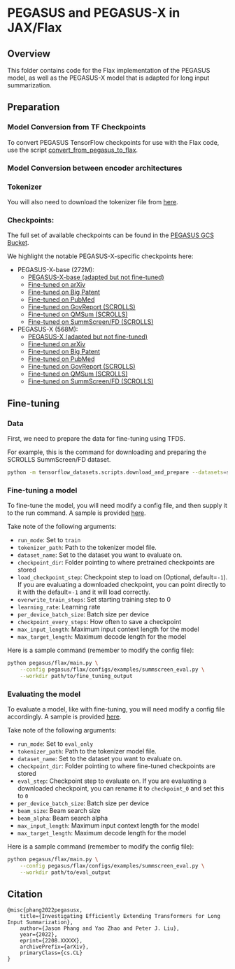 # PEGASUS and PEGASUS-X in JAX/Flax

## Overview

This folder contains code for the Flax implementation of the PEGASUS model, as well as the PEGASUS-X model
that is adapted for long input summarization.

## Preparation

### Model Conversion from TF Checkpoints

To convert PEGASUS TensorFlow checkpoints for use with the Flax code, use the script 
[convert_from_pegasus_to_flax](checkpoint_conversion/convert_from_pegasus_to_flax.py).

### Model Conversion between encoder architectures

### Tokenizer

You will also need to download the tokenizer file from [here](https://storage.googleapis.com/pegasus_ckpt/c4.unigram.newline.10pct.96000.model).

### Checkpoints:

The full set of available checkpoints can be found in the [PEGASUS GCS Bucket](https://console.cloud.google.com/storage/browser/pegasus_ckpt/).

We highlight the notable PEGASUS-X-specific checkpoints here:

* PEGASUS-X-base (272M):
  * [PEGASUS-X-base (adapted but not fine-tuned)](https://storage.googleapis.com/pegasus_ckpt/px/untuned/base/checkpoint_1800000)
  * [Fine-tuned on arXiv](https://storage.googleapis.com/pegasus_ckpt/px/tuned/base/arxiv_beam2_alpha1.ckpt)
  * [Fine-tuned on Big Patent](https://storage.googleapis.com/pegasus_ckpt/px/tuned/base/bigpatent.ckpt)
  * [Fine-tuned on PubMed](https://storage.googleapis.com/pegasus_ckpt/px/tuned/base/pubmed.ckpt)
  * [Fine-tuned on GovReport (SCROLLS)](https://storage.googleapis.com/pegasus_ckpt/px/tuned/base/scrolls_govreport.ckpt)
  * [Fine-tuned on QMSum (SCROLLS)](https://storage.googleapis.com/pegasus_ckpt/px/tuned/base/scrolls_qmsum.ckpt)
  * [Fine-tuned on SummScreen/FD (SCROLLS)](https://storage.googleapis.com/pegasus_ckpt/px/tuned/base/scrolls_summscreen.ckpt)
* PEGASUS-X (568M):
  * [PEGASUS-X (adapted but not fine-tuned)](https://storage.googleapis.com/pegasus_ckpt/px/untuned/large/checkpoint_1800000)
  * [Fine-tuned on arXiv](https://storage.googleapis.com/pegasus_ckpt/px/tuned/large/arxiv_beam2_alpha1.ckpt)
  * [Fine-tuned on Big Patent](https://storage.googleapis.com/pegasus_ckpt/px/tuned/large/bigpatent.ckpt)
  * [Fine-tuned on PubMed](https://storage.googleapis.com/pegasus_ckpt/px/tuned/large/pubmed.ckpt)
  * [Fine-tuned on GovReport (SCROLLS)](https://storage.googleapis.com/pegasus_ckpt/px/tuned/large/scrolls_govreport.ckpt)
  * [Fine-tuned on QMSum (SCROLLS)](https://storage.googleapis.com/pegasus_ckpt/px/tuned/large/scrolls_qmsum.ckpt)
  * [Fine-tuned on SummScreen/FD (SCROLLS)](https://storage.googleapis.com/pegasus_ckpt/px/tuned/large/scrolls_summscreen.ckpt)

## Fine-tuning

### Data

First, we need to prepare the data for fine-tuning using TFDS. 

For example, this is the command for downloading and preparing the SCROLLS SummScreen/FD dataset. 

```bash
python -m tensorflow_datasets.scripts.download_and_prepare --datasets=scrolls/summ_screen_fd
```

### Fine-tuning a model

To fine-tune the model, you will need modify a config file, and then supply it to the run command.
A sample is provided [here](configs/examples/summscreen_eval.py).

Take note of the following arguments:

* `run_mode`: Set to `train`
* `tokenizer_path`: Path to the tokenizer model file.
* `dataset_name`: Set to the dataset you want to evaluate on.
* `checkpoint_dir`: Folder pointing to where pretrained checkpoints are stored
* `load_checkpoint_step`: Checkpoint step to load on (Optional, default=`-1`). If you are evaluating a downloaded checkpoint, you can point directly to it with the default=`-1` and it will load correctly.
* `overwrite_train_steps`: Set starting training step to 0
* `learning_rate`: Learning rate
* `per_device_batch_size`: Batch size per device
* `checkpoint_every_steps`: How often to save a checkpoint
* `max_input_length`: Maximum input context length for the model
* `max_target_length`: Maximum decode length for the model

Here is a sample command (remember to modify the config file):

```bash
python pegasus/flax/main.py \
    --config pegasus/flax/configs/examples/summscreen_eval.py \
    --workdir path/to/fine_tuning_output
```

### Evaluating the model

To evaluate a model, like with fine-tuning, you will need modify a config file accordingly.
A sample is provided [here](configs/examples/summscreen_eval.py).

Take note of the following arguments:

* `run_mode`: Set to `eval_only`
* `tokenizer_path`: Path to the tokenizer model file.
* `dataset_name`: Set to the dataset you want to evaluate on.
* `checkpoint_dir`: Folder pointing to where fine-tuned checkpoints are stored
* `eval_step`: Checkpoint step to evaluate on. If you are evaluating a downloaded checkpoint, you can rename it to `checkpoint_0` and set this to `0`
* `per_device_batch_size`: Batch size per device
* `beam_size`: Beam search size
* `beam_alpha`: Beam search alpha
* `max_input_length`: Maximum input context length for the model
* `max_target_length`: Maximum decode length for the model

Here is a sample command (remember to modify the config file):

```bash
python pegasus/flax/main.py \
    --config pegasus/flax/configs/examples/summscreen_eval.py \
    --workdir path/to/eval_output
```

## Citation

```
@misc{phang2022pegasusx,
    title={Investigating Efficiently Extending Transformers for Long Input Summarization},
    author={Jason Phang and Yao Zhao and Peter J. Liu},
    year={2022},
    eprint={2208.XXXXX},
    archivePrefix={arXiv},
    primaryClass={cs.CL}
}
```
